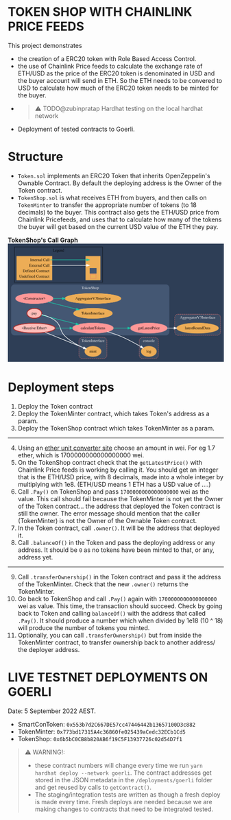 # TOKEN SHOP WITH CHAINLINK PRICE FEEDS

This project demonstrates

- the creation of a ERC20 token with Role Based Access Control.
- the use of Chainlink Price feeds to calculate the exchange rate of ETH/USD as the price of the ERC20 token is denominated in USD and the buyer account will send in ETH. So the ETH needs to be convered to USD to calculate how much of the ERC20 token needs to be minted for the buyer.
- > :warning: TODO@zubinpratap Hardhat testing on the local hardhat network
- Deployment of tested contracts to Goerli.

# Structure

- `Token.sol` implements an ERC20 Token that inherits OpenZeppelin's Ownable Contract. By default the deploying address is the Owner of the Token contract.
- `TokenShop.sol` is what receives ETH from buyers, and then calls on `TokenMinter` to transfer the appropriate number of tokens (to 18 decimals) to the buyer. This contract also gets the ETH/USD price from Chainlink Pricefeeds, and uses that to calculate how many of the tokens the buyer will get based on the current USD value of the ETH they pay.

**TokenShop's Call Graph**
![Contract Call Graph](./images/TokenShop.svg)

# Deployment steps

1. Deploy the Token contract
2. Deploy the TokenMinter contract, which takes Token's address as a param.
3. Deploy the TokenShop contract which takes TokenMinter as a param.
<hr />

4. Using an [ether unit converter site](https://goerli.etherscan.io/unitconverter) choose an amount in wei. For eg 1.7 ether, which is 1700000000000000000 wei.
5. On the TokenShop contract check that the `getLatestPrice()` with Chainlink Price feeds is working by calling it. You should get an integer that is the ETH/USD price, with 8 decimals, made into a whole integer by multiplying with 1e8. (ETH/USD means 1 ETH has a USD value of ....)
6. Call `.Pay()` on TokenShop and pass `1700000000000000000` wei as the value. This call should fail because the TokenMinter is not yet the Owner of the Token contract... the address that deployed the Token contract is still the owner. The error message should mention that the caller (TokenMinter) is not the Owner of the Ownable Token contract.
7. In the Token contract, call `.owner()`. It will be the address that deployed it.
8. Call `.balanceOf()` in the Token and pass the deploying address or any address. It should be `0` as no tokens have been minted to that, or any, address yet.
<hr />

9. Call `.transferOwnership()` in the Token contract and pass it the address of the TokenMinter. Check that the new `.owner()` returns the TokenMinter.
10. Go back to TokenShop and call `.Pay()` again with `1700000000000000000` wei as value. This time, the transaction should succeed. Check by going back to Token and calling `balanceOf()` with the address that called `.Pay()`. It should produce a number which when divided by 1e18 (10 ^ 18) will produce the number of tokens you minted.
11. Optionally, you can call `.transferOwnership()` but from inside the TokenMinter contract, to transfer ownership back to another address/ the deployer address.


# LIVE TESTNET DEPLOYMENTS ON GOERLI
Date: 5 September 2022 AEST.

- SmartConToken: `0x553b7d2C667DE57cc47446442b13657100D3c882`
- TokenMinter: `0x773bd17315A4c36860fe025439aCedc32ECb1Cd5`
- TokenShop: `0x6b5bC0CB8b820AB6f19C5F13937726c02d54D7f1`


> :warning: WARNING!:  
> - these contract numbers will change every time we run `yarn hardhat deploy --network goerli`.  The contract addresses get stored in the JSON metadata in the `/deployments/goerli` folder and get reused by calls to `getContract()`.
> - The staging/integration tests are written as though a fresh deploy is made every time. Fresh deploys are needed because we are making changes to contracts that need to be integrated tested.

